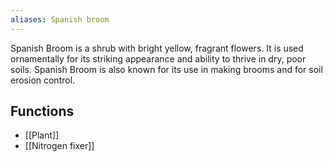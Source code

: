 ```yaml
---
aliases: Spanish broom
---
```

Spanish Broom is a shrub with bright yellow, fragrant flowers. It is used ornamentally for its striking appearance and ability to thrive in dry, poor soils. Spanish Broom is also known for its use in making brooms and for soil erosion control.
## Functions
- [[Plant]]
- [[Nitrogen fixer]]